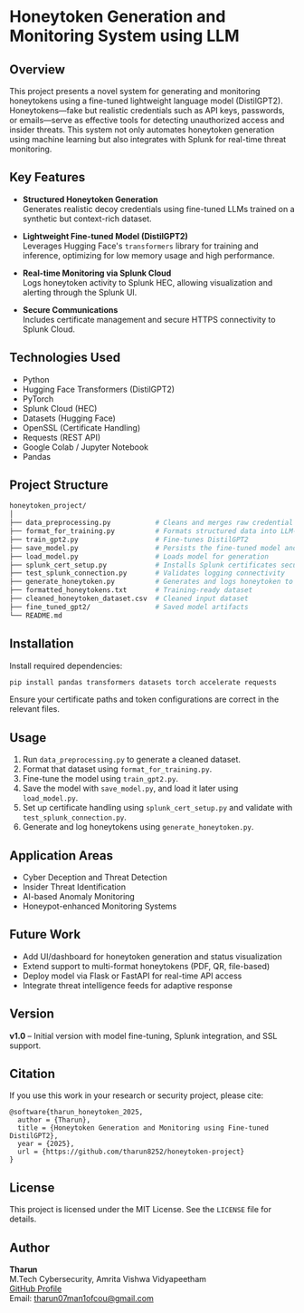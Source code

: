 # Honeytoken Generation and Monitoring System using LLM

## Overview

This project presents a novel system for generating and monitoring honeytokens using a fine-tuned lightweight language model (DistilGPT2). Honeytokens—fake but realistic credentials such as API keys, passwords, or emails—serve as effective tools for detecting unauthorized access and insider threats. This system not only automates honeytoken generation using machine learning but also integrates with Splunk for real-time threat monitoring.

## Key Features

- **Structured Honeytoken Generation**  
  Generates realistic decoy credentials using fine-tuned LLMs trained on a synthetic but context-rich dataset.

- **Lightweight Fine-tuned Model (DistilGPT2)**  
  Leverages Hugging Face's `transformers` library for training and inference, optimizing for low memory usage and high performance.

- **Real-time Monitoring via Splunk Cloud**  
  Logs honeytoken activity to Splunk HEC, allowing visualization and alerting through the Splunk UI.

- **Secure Communications**  
  Includes certificate management and secure HTTPS connectivity to Splunk Cloud.

## Technologies Used

- Python
- Hugging Face Transformers (DistilGPT2)
- PyTorch
- Splunk Cloud (HEC)
- Datasets (Hugging Face)
- OpenSSL (Certificate Handling)
- Requests (REST API)
- Google Colab / Jupyter Notebook
- Pandas

## Project Structure

```bash
honeytoken_project/
│
├── data_preprocessing.py           # Cleans and merges raw credential datasets
├── format_for_training.py          # Formats structured data into LLM-ready text
├── train_gpt2.py                   # Fine-tunes DistilGPT2
├── save_model.py                   # Persists the fine-tuned model and tokenizer
├── load_model.py                   # Loads model for generation
├── splunk_cert_setup.py            # Installs Splunk certificates securely
├── test_splunk_connection.py       # Validates logging connectivity
├── generate_honeytoken.py          # Generates and logs honeytoken to Splunk
├── formatted_honeytokens.txt       # Training-ready dataset
├── cleaned_honeytoken_dataset.csv  # Cleaned input dataset
├── fine_tuned_gpt2/                # Saved model artifacts
└── README.md
```

## Installation

Install required dependencies:

```bash
pip install pandas transformers datasets torch accelerate requests
```

Ensure your certificate paths and token configurations are correct in the relevant files.

## Usage

1. Run `data_preprocessing.py` to generate a cleaned dataset.
2. Format that dataset using `format_for_training.py`.
3. Fine-tune the model using `train_gpt2.py`.
4. Save the model with `save_model.py`, and load it later using `load_model.py`.
5. Set up certificate handling using `splunk_cert_setup.py` and validate with `test_splunk_connection.py`.
6. Generate and log honeytokens using `generate_honeytoken.py`.

## Application Areas

- Cyber Deception and Threat Detection
- Insider Threat Identification
- AI-based Anomaly Monitoring
- Honeypot-enhanced Monitoring Systems

## Future Work

- Add UI/dashboard for honeytoken generation and status visualization
- Extend support to multi-format honeytokens (PDF, QR, file-based)
- Deploy model via Flask or FastAPI for real-time API access
- Integrate threat intelligence feeds for adaptive response

## Version

**v1.0** – Initial version with model fine-tuning, Splunk integration, and SSL support.

## Citation

If you use this work in your research or security project, please cite:

```
@software{tharun_honeytoken_2025,
  author = {Tharun},
  title = {Honeytoken Generation and Monitoring using Fine-tuned DistilGPT2},
  year = {2025},
  url = {https://github.com/tharun8252/honeytoken-project}
}
```

## License

This project is licensed under the MIT License. See the `LICENSE` file for details.

## Author

**Tharun**  
M.Tech Cybersecurity, Amrita Vishwa Vidyapeetham  
[GitHub Profile](https://github.com/tharun8252)  
Email: tharun07man1ofcou@gmail.com